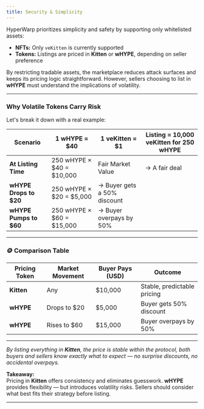 ```yaml
---
title: Security & Simplicity
---
```


HyperWarp prioritizes simplicity and safety by supporting only whitelisted assets:

- **NFTs:** Only `veKitten` is currently supported  
- **Tokens:** Listings are priced in **Kitten** or **wHYPE**, depending on seller preference

By restricting tradable assets, the marketplace reduces attack surfaces and keeps its pricing logic straightforward. 
<Danger>However, sellers choosing to list in **wHYPE** must understand the implications of volatility.</Danger>

---

### Why Volatile Tokens Carry Risk

Let's break it down with a real example:

| Scenario              | 1 wHYPE = $40 | 1 veKitten = $1 | Listing = 10,000 veKitten for 250 wHYPE |
|-----------------------|---------------|------------------|------------------------------------------|
| **At Listing Time**   | 250 wHYPE × $40 = $10,000 | Fair Market Value | → A fair deal                          |
| **wHYPE Drops to $20**| 250 wHYPE × $20 = $5,000  | → Buyer gets a 50% discount             |
| **wHYPE Pumps to $60**| 250 wHYPE × $60 = $15,000 | → Buyer overpays by 50%                 |

---

### 🪙 Comparison Table

| Pricing Token | Market Movement   | Buyer Pays (USD) | Outcome                      |
|---------------|-------------------|------------------|------------------------------|
| **Kitten**    | Any               | $10,000          | Stable, predictable pricing  |
| **wHYPE**     | Drops to $20      | $5,000           | Buyer gets 50% discount      |
| **wHYPE**     | Rises to $60      | $15,000          | Buyer overpays by 50%        |

---
<Tip>*By listing everything in **Kitten**, the price is stable within the protocol, both buyers and sellers know exactly what to expect — no surprise discounts, no accidental overpays.*</Tip>

**Takeaway:**  
Pricing in **Kitten** offers consistency and eliminates guesswork. **wHYPE** provides flexibility — but introduces volatility risks. Sellers should consider what best fits their strategy before listing.

---




